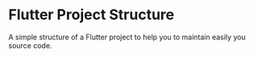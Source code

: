 # Flutter Project Structure

A simple structure of a Flutter project to help you to maintain easily you source code.

<h3></h3>
